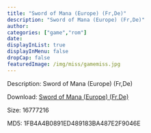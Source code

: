 ```yaml
---
title: "Sword of Mana (Europe) (Fr,De)"
description: "Sword of Mana (Europe) (Fr,De)"
author: 
categories: ["game","rom"]
date: 
displayInList: true
displayInMenu: false
dropCap: false
featuredImage: /img/miss/gamemiss.jpg
---
```


Description: Sword of Mana (Europe) (Fr,De)

Download: <a style="text-decoration:underline;" href="https://mega.nz/#!ODBkRIZa!qjwouKjaZ0rxIV90isivW1rbrYI8xvLcK9DBhbhFcUs" target = "_blank" rel = "nofollow" > Sword of Mana (Europe) (Fr,De)</a>

Size: 16777216

MD5: 1FB4A4B0891ED489183BA487E2F9046E

